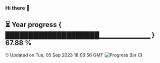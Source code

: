 ### Hi there 👋
⏳ Year progress { ████████████████████▁▁▁▁▁▁▁▁▁▁ } 67.88 %
---
⏰ Updated on Tue, 05 Sep 2023 18:06:56 GMT
![Progress Bar CI](https://github.com/Moyi321/Moyi321/workflows/Progress%20Bar%20CI/badge.svg)
